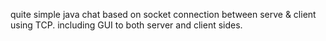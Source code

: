 quite simple java chat based on socket connection between serve & client using TCP.
including GUI to both server and client sides.
